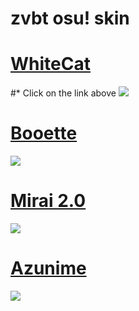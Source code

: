 # zvbt osu! skin

# [WhiteCat](http://www.mediafire.com/file/6iwzkfw3va878ii/-_%2523_WhiteCat_%25281.0%2529_%25E3%2580%258ECK%25E3%2580%258F_%2523-.osk/file)
#* Click on the link above
![](https://i.imgur.com/EldGJbk.jpg)

# [Booette](http://www.mediafire.com/file/1atdymc0rjavf3o/Booette.osk/file)
![](https://i.imgur.com/snOOFyT.jpg)

# [Mirai 2.0](http://www.mediafire.com/file/zhcjezg2gpz51qj/Miraie_III.osk/file)
![](https://i.imgur.com/cBSix0P.jpg)

# [Azunime](http://www.mediafire.com/file/mtqpkmsmj43d18k/-_%252B_Anzurim_%2528One_ver%2529.osk/file)
![](https://i.imgur.com/ClknrAJ.jpg)
